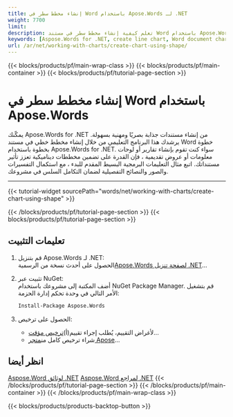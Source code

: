 ```yaml
---
title: إنشاء مخطط سطر في Word باستخدام Apose.Words لـ .NET
weight: 7700
limit: 
description: تعلم كيفية إنشاء مخطط سطر في مستند Word باستخدام Apose.Words for .NET. دليل خطوة بخطوة مع أمثلة التعليمات البرمجية والصور لسهولة التنفيذ.
keywords: [Aspose.Words for .NET, create line chart, Word document chart, .NET chart example, Word line chart, chart creation in Word, Aspose tutorial, C# Word chart example]
url: /ar/net/working-with-charts/create-chart-using-shape/
---
```

{{< blocks/products/pf/main-wrap-class >}}
{{< blocks/products/pf/main-container >}}
{{< blocks/products/pf/tutorial-page-section >}}

# إنشاء مخطط سطر في Word باستخدام Apose.Words  

يمكّنك Apose.Words for .NET من إنشاء مستندات جذابة بصريًا ومهنية بسهولة. يرشدك هذا البرنامج التعليمي من خلال إنشاء مخطط خطي في مستند Word خطوة بخطوة باستخدام Apose.Words for .NET. سواء كنت تقوم بإنشاء تقارير أو لوحات معلومات أو عروض تقديمية ، فإن القدرة على تضمين مخططات ديناميكية تعزز تأثير مستنداتك. اتبع مثال التعليمات البرمجية البسيط المقدم للبدء ، مع استكمال التفسيرات والصور والنصائح التفصيلية لضمان التكامل السلس في مشروعك.

---
{{< tutorial-widget sourcePath="words/net/working-with-charts/create-chart-using-shape" >}}

{{< /blocks/products/pf/tutorial-page-section >}}
{{< blocks/products/pf/tutorial-page-section >}}
## تعليمات التثبيت  

1. قم بتنزيل Apose.Words لـ .NET:  
   الحصول على أحدث نسخة من الرسمية[Apose.Words لصفحة تنزيل .NET](https://releases.aspose.com/words/net/)...  

2. تثبيت عبر NuGet:  
   أضف المكتبة إلى مشروعك باستخدام NuGet Package Manager. قم بتشغيل الأمر التالي في وحدة تحكم إدارة الحزمة:  
   ```bash
   Install-Package Aspose.Words
   ```  

3. الحصول على ترخيص:  
   * لأغراض التقييم، يُطلب إجراء تقييم(أ)[ترخيص مؤقت](https://purchase.aspose.com/temporary-license/)...  
   * شراء ترخيص كامل من[متجر Apose](https://purchase.aspose.com/buy)...  


## انظر أيضا
[Aspose.Word لوثائق .NET](https://docs.aspose.com/words/net/)
[Aspose.Word لمراجع .NET](https://reference.aspose.com/words/net/)
{{< /blocks/products/pf/tutorial-page-section >}}
{{< /blocks/products/pf/main-container >}}
{{< /blocks/products/pf/main-wrap-class >}}

{{< blocks/products/products-backtop-button >}}
